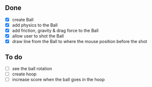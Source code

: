 ## Done
- [x] create Ball
- [x] add physics to the Ball
- [x] add friction, gravity & drag force to the Ball
- [x] allow user to shot the Ball
- [x] draw line from the Ball to where the mouse position before the shot

## To do
- [ ] see the ball rotation
- [ ] create hoop
- [ ] increase score when the ball goes in the hoop